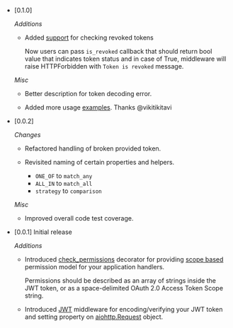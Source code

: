 - [0.1.0]

  *Additions*
  
  * Added [support](https://github.com/hzlmn/aiohttp-jwt/commit/59fce065af9f29c32a7ba8e07e963cc294c2734c) for checking revoked tokens
    
    Now users can pass `is_revoked` callback that should return bool value that indicates token status and in case of True, middleware will raise HTTPForbidden with `Token is revoked` message.

  *Misc*

  * Better description for token decoding error.

  * Added more usage [examples](https://github.com/hzlmn/aiohttp-jwt/pull/12). Thanks @vikitikitavi


- [0.0.2]

  *Changes*

  * Refactored handling of broken provided token.

  * Revisited naming of certain properties and helpers.

    - `ONE_OF` to `match_any`
    - `ALL_IN` to `match_all`
    - `strategy` to `comparison`

  *Misc*

  * Improved overall code test coverage.


- [0.0.1] Initial release

    *Additions*

    * Introduced [check_permissions](https://github.com/hzlmn/aiohttp-jwt/blob/master/aiohttp_jwt/decorators.py#L22-L48) decorator for providing [scope based](https://tools.ietf.org/html/rfc6749#section-3.3) permission model for your application handlers.
    
      Permissions should be described as an array of strings inside the JWT token, or as a space-delimited OAuth 2.0 Access Token Scope string.

    * Introduced [JWT](https://jwt.io/) middleware for encoding/verifying your JWT token and setting property on [aiohttp.Request](https://docs.aiohttp.org/en/stable/web_reference.html#request-and-base-request) object.

